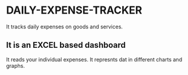 # DAILY-EXPENSE-TRACKER
It tracks daily expenses on goods and services.
## It is an EXCEL based dashboard
It reads your individual expenses. 
It represnts dat in different charts and graphs.
